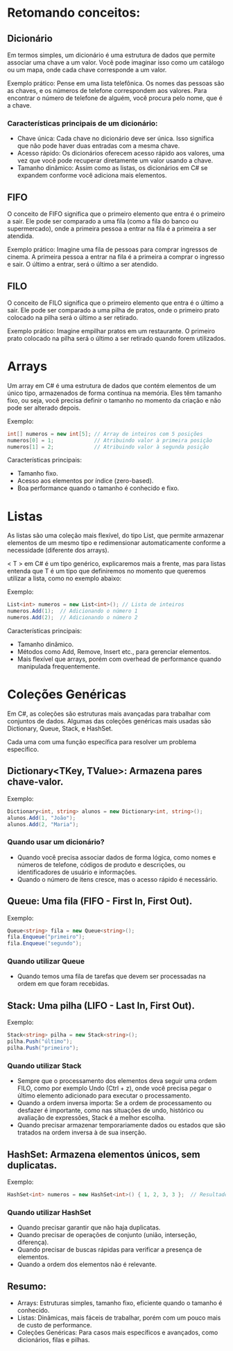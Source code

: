# Retomando conceitos:

## Dicionário

Em termos simples, um dicionário é uma estrutura de dados que permite associar uma chave a um valor. Você pode imaginar isso como um catálogo ou um mapa, onde cada chave corresponde a um valor.

Exemplo prático: Pense em uma lista telefônica. Os nomes das pessoas são as chaves, e os números de telefone correspondem aos valores. Para encontrar o número de telefone de alguém, você procura pelo nome, que é a chave.

### Características principais de um dicionário:

- Chave única: Cada chave no dicionário deve ser única. Isso significa que não pode haver duas entradas com a mesma chave.
- Acesso rápido: Os dicionários oferecem acesso rápido aos valores, uma vez que você pode recuperar diretamente um valor usando a chave.
- Tamanho dinâmico: Assim como as listas, os dicionários em C# se expandem conforme você adiciona mais elementos.

## FIFO

O conceito de FIFO significa que o primeiro elemento que entra é o primeiro a sair. Ele pode ser comparado a uma fila (como a fila do banco ou supermercado), onde a primeira pessoa a entrar na fila é a primeira a ser atendida.

Exemplo prático: Imagine uma fila de pessoas para comprar ingressos de cinema. A primeira pessoa a entrar na fila é a primeira a comprar o ingresso e sair. O último a entrar, será o último a ser atendido.

## FILO

O conceito de FILO significa que o primeiro elemento que entra é o último a sair. Ele pode ser comparado a uma pilha de pratos, onde o primeiro prato colocado na pilha será o último a ser retirado.

Exemplo prático: Imagine empilhar pratos em um restaurante. O primeiro prato colocado na pilha será o último a ser retirado quando forem utilizados.

# Arrays

Um array em C# é uma estrutura de dados que contém elementos de um único tipo, armazenados de forma contínua na memória. Eles têm tamanho fixo, ou seja, você precisa definir o tamanho no momento da criação e não pode ser alterado depois.

Exemplo:
```csharp
int[] numeros = new int[5]; // Array de inteiros com 5 posições
numeros[0] = 1;             // Atribuindo valor à primeira posição
numeros[1] = 2;             // Atribuindo valor à segunda posição
```

Características principais:

- Tamanho fixo.
- Acesso aos elementos por índice (zero-based).
- Boa performance quando o tamanho é conhecido e fixo.

# Listas

As listas são uma coleção mais flexível, do tipo List<T>, que permite armazenar elementos de um mesmo tipo e redimensionar automaticamente conforme a necessidade (diferente dos arrays).

< T > em C# é um tipo genérico, explicaremos mais a frente, mas para listas entenda que T é um tipo que definiremos no momento que queremos utilizar a lista, como no exemplo abaixo:

Exemplo:
```csharp
List<int> numeros = new List<int>(); // Lista de inteiros
numeros.Add(1);  // Adicionando o número 1
numeros.Add(2);  // Adicionando o número 2
```

Características principais:

- Tamanho dinâmico.
- Métodos como Add, Remove, Insert etc., para gerenciar elementos.
- Mais flexível que arrays, porém com overhead de performance quando manipulada frequentemente.

# Coleções Genéricas

Em C#, as coleções são estruturas mais avançadas para trabalhar com conjuntos de dados. Algumas das coleções genéricas mais usadas são Dictionary, Queue, Stack, e HashSet.

Cada uma com uma função específica para resolver um problema específico.

## Dictionary<TKey, TValue>: Armazena pares chave-valor.

Exemplo:
```csharp
Dictionary<int, string> alunos = new Dictionary<int, string>();
alunos.Add(1, "João");
alunos.Add(2, "Maria");
```

### Quando usar um dicionário?

- Quando você precisa associar dados de forma lógica, como nomes e números de telefone, códigos de produto e descrições, ou identificadores de usuário e informações.
- Quando o número de itens cresce, mas o acesso rápido é necessário.

## Queue<T>: Uma fila (FIFO - First In, First Out).

Exemplo:
```csharp
Queue<string> fila = new Queue<string>();
fila.Enqueue("primeiro");
fila.Enqueue("segundo");
```

### Quando utilizar Queue

- Quando temos uma fila de tarefas que devem ser processadas na ordem em que foram recebidas.

## Stack<T>: Uma pilha (LIFO - Last In, First Out).

Exemplo:
```csharp
Stack<string> pilha = new Stack<string>();
pilha.Push("último");
pilha.Push("primeiro");
```

### Quando utilizar Stack

- Sempre que o processamento dos elementos deva seguir uma ordem FILO, como por exemplo Undo (Ctrl + z), onde você precisa pegar o último elemento adicionado para executar o processamento.
- Quando a ordem inversa importa: Se a ordem de processamento ou desfazer é importante, como nas situações de undo, histórico ou avaliação de expressões, Stack é a melhor escolha.
- Quando precisar armazenar temporariamente dados ou estados que são tratados na ordem inversa à de sua inserção.

## HashSet<T>: Armazena elementos únicos, sem duplicatas.

Exemplo:
```csharp
HashSet<int> numeros = new HashSet<int>() { 1, 2, 3, 3 };  // Resultado: 1, 2, 3
```

### Quando utilizar HashSet

- Quando precisar garantir que não haja duplicatas.
- Quando precisar de operações de conjunto (união, interseção, diferença).
- Quando precisar de buscas rápidas para verificar a presença de elementos.
- Quando a ordem dos elementos não é relevante.

## Resumo:

- Arrays:  Estruturas simples, tamanho fixo, eficiente quando o tamanho é conhecido.
- Listas: Dinâmicas, mais fáceis de trabalhar, porém com um pouco mais de custo de performance.
- Coleções Genéricas: Para casos mais específicos e avançados, como dicionários, filas e pilhas.


